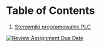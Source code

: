 # Table of Contents
1. [Sterowniki programowalne PLC](#1.Wprowadzenie.md)

[![Review Assignment Due Date](https://classroom.github.com/assets/deadline-readme-button-24ddc0f5d75046c5622901739e7c5dd533143b0c8e959d652212380cedb1ea36.svg)](https://classroom.github.com/a/8pz01Dlx)

